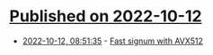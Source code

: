 # [Published on 2022-10-12](index.md)

* [2022-10-12, 08:51:35](https://lobste.rs/s/gkzg5f/fast_signum_with_avx512) - [Fast signum with AVX512](https://wunkolo.github.io/post/2022/10/vfixupimm-signum/)
